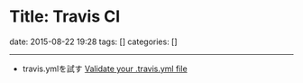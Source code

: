 # Title: Travis CI

date: 2015-08-22 19:28
tags: []
categories: []

---

* travis.ymlを試す
	[Validate your .travis.yml file](http://lint.travis-ci.org/)
